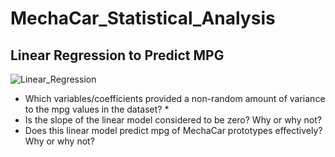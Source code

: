 # MechaCar_Statistical_Analysis
## Linear Regression to Predict MPG
![Linear_Regression](https://user-images.githubusercontent.com/104965708/193727838-e380847b-62f6-4a3f-a28f-753ef7fef114.png)
* Which variables/coefficients provided a non-random amount of variance to the mpg values in the dataset?
  * 
* Is the slope of the linear model considered to be zero? Why or why not?
* Does this linear model predict mpg of MechaCar prototypes effectively? Why or why not?
